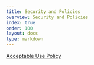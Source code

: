 ```yaml
---
title: Security and Policies
overview: Security and Policies
index: true
order: 100
layout: docs 
type: markdown
---
```


[Acceptable Use Policy](/docs/security-and-policies/acceptable-use.html)